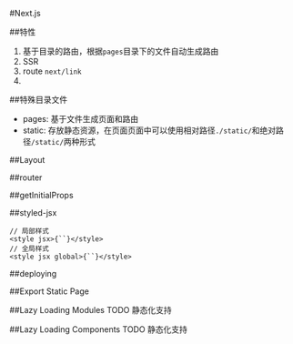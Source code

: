 #Next.js

##特性
1. 基于目录的路由，根据`pages`目录下的文件自动生成路由
2. SSR
3. route `next/link`
4. 

##特殊目录文件
+ pages: 基于文件生成页面和路由
+ static: 存放静态资源，在页面页面中可以使用相对路径`./static/`和绝对路径`/static/`两种形式


##Layout


##router

##getInitialProps


##styled-jsx
``` JSX
// 局部样式
<style jsx>{``}</style> 
// 全局样式
<style jsx global>{``}</style>
```

##deploying

##Export Static Page

##Lazy Loading Modules
TODO 静态化支持

##Lazy Loading Components
TODO 静态化支持

